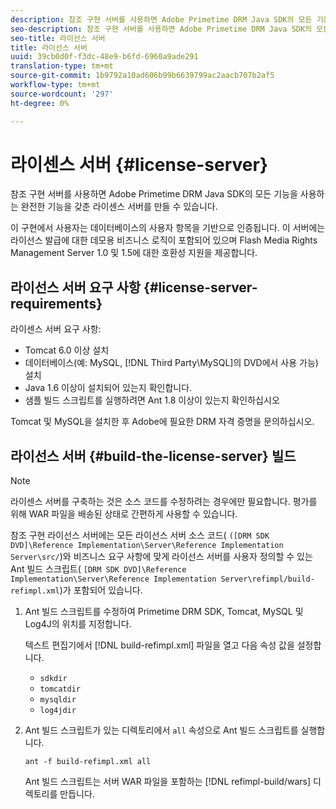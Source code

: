 ```yaml
---
description: 참조 구현 서버를 사용하면 Adobe Primetime DRM Java SDK의 모든 기능을 사용하는 완전한 기능을 갖춘 라이센스 서버를 만들 수 있습니다.
seo-description: 참조 구현 서버를 사용하면 Adobe Primetime DRM Java SDK의 모든 기능을 사용하는 완전한 기능을 갖춘 라이센스 서버를 만들 수 있습니다.
seo-title: 라이선스 서버
title: 라이선스 서버
uuid: 39cb0d0f-f3dc-48e9-b6fd-6960a9ade291
translation-type: tm+mt
source-git-commit: 1b9792a10ad606b99b6639799ac2aacb707b2af5
workflow-type: tm+mt
source-wordcount: '297'
ht-degree: 0%

---
```



# 라이센스 서버 {#license-server}

참조 구현 서버를 사용하면 Adobe Primetime DRM Java SDK의 모든 기능을 사용하는 완전한 기능을 갖춘 라이센스 서버를 만들 수 있습니다.

이 구현에서 사용자는 데이터베이스의 사용자 항목을 기반으로 인증됩니다. 이 서버에는 라이선스 발급에 대한 데모용 비즈니스 로직이 포함되어 있으며 Flash Media Rights Management Server 1.0 및 1.5에 대한 호환성 지원을 제공합니다.

## 라이선스 서버 요구 사항 {#license-server-requirements}

라이센스 서버 요구 사항:

* Tomcat 6.0 이상 설치
* 데이터베이스(예: MySQL, [!DNL Third Party\MySQL]의 DVD에서 사용 가능) 설치
* Java 1.6 이상이 설치되어 있는지 확인합니다.
* 샘플 빌드 스크립트를 실행하려면 Ant 1.8 이상이 있는지 확인하십시오

Tomcat 및 MySQL을 설치한 후 Adobe에 필요한 DRM 자격 증명을 문의하십시오.

## 라이선스 서버 {#build-the-license-server} 빌드

>[!NOTE]
>
>라이센스 서버를 구축하는 것은 소스 코드를 수정하려는 경우에만 필요합니다. 평가를 위해 WAR 파일을 배송된 상태로 간편하게 사용할 수 있습니다.

참조 구현 라이선스 서버에는 모든 라이선스 서버 소스 코드( `([DRM SDK DVD]\Reference Implementation\Server\Reference Implementation Server\src/`)와 비즈니스 요구 사항에 맞게 라이선스 서버를 사용자 정의할 수 있는 Ant 빌드 스크립트( `[DRM SDK DVD]\Reference Implementation\Server\Reference Implementation Server\refimpl/build-refimpl.xml`)가 포함되어 있습니다.

1. Ant 빌드 스크립트를 수정하여 Primetime DRM SDK, Tomcat, MySQL 및 Log4J의 위치를 지정합니다.

   텍스트 편집기에서 [!DNL build-refimpl.xml] 파일을 열고 다음 속성 값을 설정합니다.

   * `sdkdir`
   * `tomcatdir`
   * `mysqldir`
   * `log4jdir`

1. Ant 빌드 스크립트가 있는 디렉토리에서 `all` 속성으로 Ant 빌드 스크립트를 실행합니다.

   ```
   ant -f build-refimpl.xml all
   ```

   Ant 빌드 스크립트는 서버 WAR 파일을 포함하는 [!DNL refimpl-build/wars] 디렉토리를 만듭니다.
